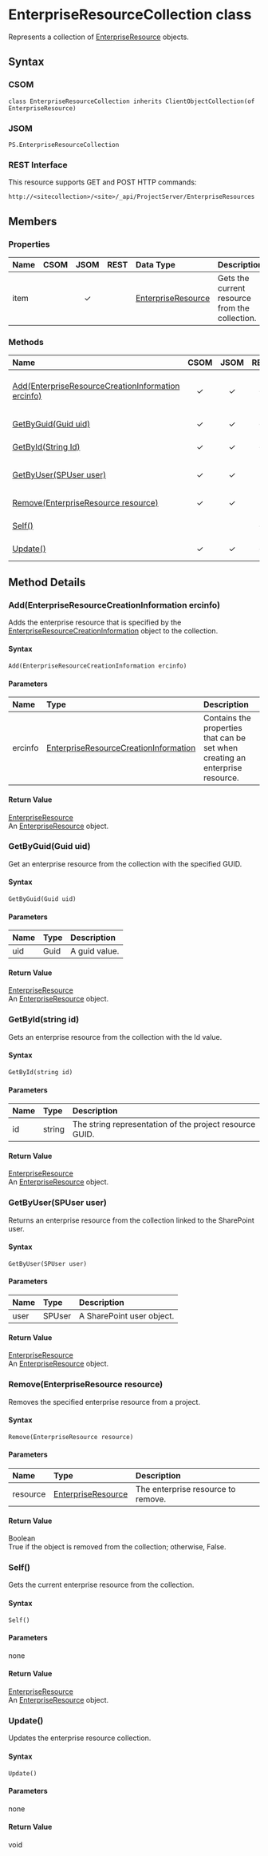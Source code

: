 # EnterpriseResourceCollection class

Represents a collection of [EnterpriseResource](EnterpriseResource.md) objects.

## Syntax

### CSOM

```
class EnterpriseResourceCollection inherits ClientObjectCollection(of EnterpriseResource)
```

### JSOM

```
PS.EnterpriseResourceCollection
```

### REST Interface

This resource supports GET and POST HTTP commands:

```
http://<sitecollection>/<site>/_api/ProjectServer/EnterpriseResources
```

## Members

### Properties

<!-- The following table has left-aligned columns 1,5,6; and center-aligned columns 2,3,4. -->

|**Name**|**CSOM**|**JSOM**|**REST**|**Data Type**|**Description**|
|:-----|:-----:|:-----:|:-----:|:-----|:-----|
|item| |&#x2713;| |[EnterpriseResource](EnterpriseResource.md)|Gets the current resource from the collection.|


### Methods

|**Name**|**CSOM**|**JSOM**|**REST**|**Return Type**|**Description**|
|:----- |:-----: |:-----: |:-----: |:----- |:----- |
|[Add(EnterpriseResourceCreationInformation ercinfo)](#add)|&#x2713;|&#x2713;|&#x2713;|[EnterpriseResource](EnterpriseResource.md)|Adds the enterprise resource that is specified by the [EnterpriseResourceCreationInformation](EnterpriseResourceCreationInformation.md) object to the collection.|
|[GetByGuid(Guid uid)](#getbyguid)|&#x2713;|&#x2713;|&#x2713;|[EnterpriseResource](EnterpriseResource.md)|Get an enterprise resource from the collection with the specified GUID.|
|[GetById(String Id)](#getbyid)|&#x2713;|&#x2713;|&#x2713;|[EnterpriseResource](EnterpriseResource.md)|Gets an enterprise resource from the collection with the Name value.|
|[GetByUser(SPUser user)](#getbyuser)|&#x2713;|&#x2713;||[EnterpriseResource](EnterpriseResource.md)|Returns an enterprise resource from the collection linked to the SharePoint user.|
|[Remove(EnterpriseResource resource)](#remove)|&#x2713;|&#x2713;||Boolean|Removes the specified enterprise resource from a project.|
|[Self()](#self)|||&#x2713;|[EnterpriseResource](EnterpriseResource.md)|Gets the current member of the collection.|
|[Update()](#update)|&#x2713;|&#x2713;|&#x2713;|Void|Updates the enterprise resource collection.|


## Method Details

### <a name="add"></a> Add(EnterpriseResourceCreationInformation ercinfo)

Adds the enterprise resource that is specified by the [EnterpriseResourceCreationInformation](EnterpriseResourceCreationInformation.md) object to the collection.

#### Syntax

```
Add(EnterpriseResourceCreationInformation ercinfo)
```

#### Parameters

|**Name** |**Type**|**Description**|
|:------ |:----|:------ |
|ercinfo| [EnterpriseResourceCreationInformation](EnterpriseResourceCreationInformation.md)|Contains the properties that can be set when creating an enterprise resource.|

#### Return Value

[EnterpriseResource](EnterpriseResource.md)<br />
An [EnterpriseResource](EnterpriseResource.md) object.



### <a name="getbyguid"></a> GetByGuid(Guid uid)

Get an enterprise resource from the collection with the specified GUID.

#### Syntax

```
GetByGuid(Guid uid)
```

#### Parameters

|**Name** |**Type**|**Description**|
|:------ |:----|:------ |
|uid| Guid|A guid value.

#### Return Value

[EnterpriseResource](EnterpriseResource.md)<br />
An [EnterpriseResource](EnterpriseResource.md) object.



### <a name="getbyid"></a>GetById(string id)

Gets an enterprise resource from the collection with the Id value.

#### Syntax

```
GetById(string id)
```

#### Parameters

|**Name** |**Type**|**Description**|
|:------ |:----|:------ |
|id| string|The string representation of the project resource GUID.

#### Return Value

[EnterpriseResource](EnterpriseResource.md)<br />
An [EnterpriseResource](EnterpriseResource.md) object.



### <a name="getbyuser"></a> GetByUser(SPUser user)

Returns an enterprise resource from the collection linked to the SharePoint user.

#### Syntax

```
GetByUser(SPUser user)
```

#### Parameters

|**Name** |**Type**|**Description**|
|:------ |:----|:------ |
|user| SPUser|A SharePoint user object.

#### Return Value

[EnterpriseResource](EnterpriseResource.md)<br />
An [EnterpriseResource](EnterpriseResource.md) object.



### <a name="remove"></a> Remove(EnterpriseResource resource)

Removes the specified enterprise resource from a project.

#### Syntax

```
Remove(EnterpriseResource resource)
```

#### Parameters

|**Name** |**Type**|**Description**|
|:------ |:----|:------ |
|resource| [EnterpriseResource](EnterpriseResource.md)|The enterprise resource to remove.

#### Return Value

Boolean<br />
True if the object is removed from the collection; otherwise, False.



### <a name="self"></a> Self()

Gets the current enterprise resource from the collection.

#### Syntax

```
Self()
```

#### Parameters

none

#### Return Value

[EnterpriseResource](EnterpriseResource.md)<br />
An [EnterpriseResource](EnterpriseResource.md) object.



### <a name="update"></a> Update()

Updates the enterprise resource collection.

#### Syntax

```
Update()
```

#### Parameters

none

#### Return Value

void

